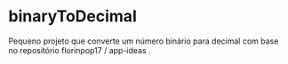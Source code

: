 # binaryToDecimal
Pequeno projeto que converte um número binário para decimal com base no repositório  florinpop17 / app-ideas .
